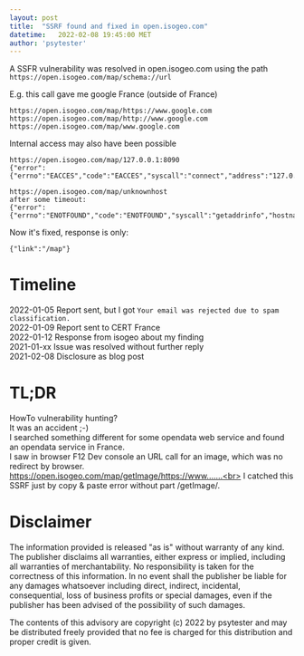 ```yaml
---
layout: post
title:  "SSRF found and fixed in open.isogeo.com"
datetime:   2022-02-08 19:45:00 MET
author: 'psytester'
---
```


A SSFR vulnerability was resolved in open.isogeo.com using the path `https://open.isogeo.com/map/schema://url`

E.g. this call gave me google France (outside of France)
```
https://open.isogeo.com/map/https://www.google.com
https://open.isogeo.com/map/http://www.google.com
https://open.isogeo.com/map/www.google.com
```

Internal access may also have been possible
```
https://open.isogeo.com/map/127.0.0.1:8090
{"error":{"errno":"EACCES","code":"EACCES","syscall":"connect","address":"127.0.0.1","port":8090}}

https://open.isogeo.com/map/unknownhost
after some timeout:
{"error":{"errno":"ENOTFOUND","code":"ENOTFOUND","syscall":"getaddrinfo","hostname":"unknownhost"}}
```

Now it's fixed, response is only:
```
{"link":"/map"}
```

# Timeline

2022-01-05 Report sent, but I got `Your email was rejected due to spam classification.`<br>
2022-01-09 Report sent to CERT France<br>
2022-01-12 Response from isogeo about my finding<br>
2021-01-xx Issue was resolved without further reply<br>
2021-02-08 Disclosure as blog post<br>

# TL;DR

HowTo vulnerability hunting?<br>
It was an accident ;-)<br>
I searched something different for some opendata web service and found an opendata service in France.<br>
I saw in browser F12 Dev console an URL call for an image, which was no redirect by browser.<br>
https://open.isogeo.com/map/getImage/https://www.......<br>
I catched this SSRF just by copy & paste error without part /getImage/.


# Disclaimer

The information provided is released "as is" without warranty of any kind. The publisher disclaims all warranties, either express or implied, including all warranties of merchantability. No responsibility is taken for the correctness of this information.
In no event shall the publisher be liable for any damages whatsoever including direct, indirect, incidental, consequential, loss of business profits or special damages, even if the publisher has been advised of the possibility of such damages.

The contents of this advisory are copyright (c) 2022 by psytester and may be distributed freely provided that no fee is charged for this distribution and proper credit is given.
